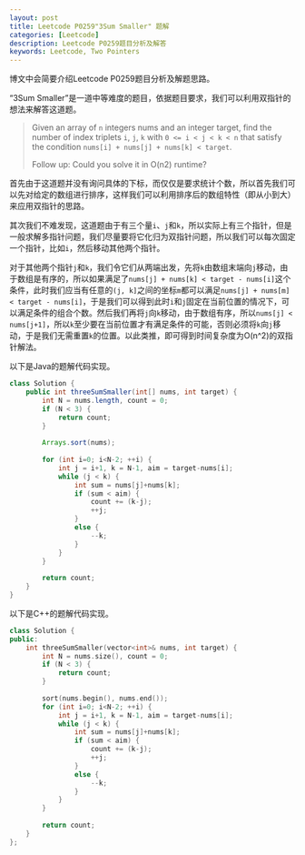 ```yaml
---
layout: post
title: Leetcode P0259"3Sum Smaller" 题解
categories: [Leetcode]
description: Leetcode P0259题目分析及解答
keywords: Leetcode, Two Pointers
---
```


博文中会简要介绍Leetcode P0259题目分析及解题思路。

“3Sum Smaller”是一道中等难度的题目，依据题目要求，我们可以利用双指针的想法来解答这道题。

> Given an array of `n` integers nums and an integer target, find the number of index triplets `i`, `j`, `k` with `0 <= i < j < k < n` that satisfy the condition `nums[i] + nums[j] + nums[k] < target`.
> 
> Follow up: Could you solve it in O(n2) runtime?

首先由于这道题并没有询问具体的下标，而仅仅是要求统计个数，所以首先我们可以先对给定的数组进行排序，这样我们可以利用排序后的数组特性（即从小到大）来应用双指针的思路。

其次我们不难发现，这道题由于有三个量`i`、`j`和`k`，所以实际上有三个指针，但是一般求解多指针问题，我们尽量要将它化归为双指针问题，所以我们可以每次固定一个指针，比如`i`，然后移动其他两个指针。

对于其他两个指针`j`和`k`，我们令它们从两端出发，先将`k`由数组末端向`j`移动，由于数组是有序的，所以如果满足了`nums[j] + nums[k] < target - nums[i]`这个条件，此时我们应当有任意的`(j, k]`之间的坐标`m`都可以满足`nums[j] + nums[m] < target - nums[i]`，于是我们可以得到此时`i`和`j`固定在当前位置的情况下，可以满足条件的组合个数。然后我们再将`j`向`k`移动，由于数组有序，所以`nums[j] < nums[j+1]`，所以`k`至少要在当前位置才有满足条件的可能，否则必须将`k`向`j`移动，于是我们无需重置`k`的位置。以此类推，即可得到时间复杂度为O(n^2)的双指针解法。

以下是Java的题解代码实现。
```java
class Solution {
    public int threeSumSmaller(int[] nums, int target) {
        int N = nums.length, count = 0;
        if (N < 3) {
            return count;
        }
        
        Arrays.sort(nums);
        
        for (int i=0; i<N-2; ++i) {
            int j = i+1, k = N-1, aim = target-nums[i];
            while (j < k) {
                int sum = nums[j]+nums[k];
                if (sum < aim) {
                    count += (k-j);
                    ++j;
                }
                else {
                    --k;
                }
            }
        }
        
        return count;
    }
}
```

以下是C++的题解代码实现。
```cpp
class Solution {
public:
    int threeSumSmaller(vector<int>& nums, int target) {
        int N = nums.size(), count = 0;
        if (N < 3) {
            return count;
        }
        
        sort(nums.begin(), nums.end());
        for (int i=0; i<N-2; ++i) {
            int j = i+1, k = N-1, aim = target-nums[i];
            while (j < k) {
                int sum = nums[j]+nums[k];
                if (sum < aim) {
                    count += (k-j);
                    ++j;
                }
                else {
                    --k;
                }
            }
        }
        
        return count;
    }
};
```